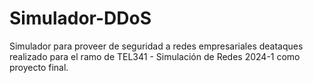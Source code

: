 # Simulador-DDoS

Simulador para proveer de seguridad a redes empresariales deataques realizado para el ramo de TEL341 - Simulación de Redes 2024-1 como proyecto final.
